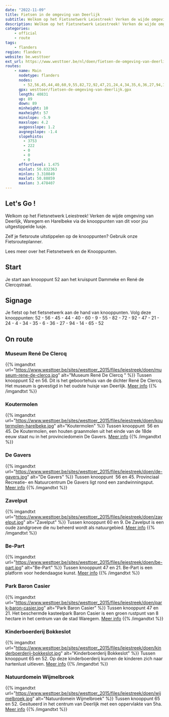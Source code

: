 ```yaml
---
date: "2022-11-09"
title: Fietsen in de omgeving van Deerlijk
subtitle: Welkom op het Fietsnetwerk Leiestreek! Verken de wijde omgeving van Deerlijk, Waregem en Harelbeke via de knooppunten van dit voor jou uitgestippelde lusje
description: Welkom op het Fietsnetwerk Leiestreek! Verken de wijde omgeving van Deerlijk, Waregem en Harelbeke via de knooppunten van dit voor jou uitgestippelde lusje
categories:
    - official
    - route
tags:
    - flanders
region: flanders
website: be.westtoer
ext_url: https://www.westtoer.be/nl/doen/fietsen-de-omgeving-van-deerlijk
routes:
    - name: Main
      nodetype: flanders
      nodes:
        - 52,56,45,44,40,60,9,55,82,72,92,47,21,24,4,34,35,6,36,27,94,14,65,52
      gpx: westtoer/fietsen-de-omgeving-van-deerlijk.gpx
      length: 40831
      up: 89
      down: 89
      minheight: 10
      maxheight: 57
      minslope: -5.9
      maxslope: 4.2
      avgposslope: 1.2
      avgnegslope: -1.4
      slopehisto:
        - 3753
        - 222
        - 0
        - 0
        - 0
      effortlevel: 1.475
      minlat: 50.832363
      minlon: 3.310849
      maxlat: 50.88859
      maxlon: 3.478407
---
```


## Let's Go ! 

Welkom op het Fietsnetwerk Leiestreek! Verken de wijde omgeving van Deerlijk, Waregem en Harelbeke via de knooppunten van dit voor jou uitgestippelde lusje.

Zelf je fietsroute uitstippelen op de knooppunten? Gebruik onze Fietsrouteplanner.

Lees meer over het Fietsnetwerk en de Knooppunten.

## Start

Je start aan knooppunt 52 aan het kruispunt Dammeke en René de Clercqstraat.

## Signage

Je fietst op het fietsnetwerk aan de hand van knooppunten. Volg deze knooppunten: 52 - 56 - 45 - 44 - 40 - 60 - 9 - 55 - 82 - 72 - 92 - 47 - 21 - 24 - 4 - 34 - 35 - 6 - 36 - 27 - 94 - 14 - 65 - 52

## On route

### Museum René De Clercq 

{{% imgandtxt url="https://www.westtoer.be/sites/westtoer_2015/files/leiestreek/doen/museum-rene-de-clercq.jpg" alt="Museum René De Clercq " %}}
Tussen knooppunt 52 en 56.
Dit is het geboortehuis van de dichter René De Clercq. Het museum is gevestigd in het oudste huisje van Deerlijk.
	[Meer info](https://www.westtoer.be/nl/doen/museum-ren%C3%A9-de-clercq)
{{% /imgandtxt %}}

### Koutermolen

{{% imgandtxt url="https://www.westtoer.be/sites/westtoer_2015/files/leiestreek/doen/koutermolen-harelbeke.jpg" alt="Koutermolen" %}}
Tussen knooppunt  56 en 45.
De Koutermolen, een houten graanmolen uit het einde van de 18de eeuw staat nu in het provinciedomein De Gavers.
	[Meer info](https://www.westtoer.be/nl/doen/koutermolen)
{{% /imgandtxt %}}

### De Gavers

{{% imgandtxt url="https://www.westtoer.be/sites/westtoer_2015/files/leiestreek/doen/de-gavers.jpg" alt="De Gavers" %}}
Tussen knooppunt  56 en 45.
Provinciaal Recreatie- en Natuurcentrum De Gavers ligt rond een zandwinningsput. 
	[Meer info](https://www.westtoer.be/nl/doen/provinciaal-recreatie-en-natuurcentrum-de-gavers)
{{% /imgandtxt %}}

### Zavelput

{{% imgandtxt url="https://www.westtoer.be/sites/westtoer_2015/files/leiestreek/doen/zavelput.jpg" alt="Zavelput" %}}
Tussen knooppunt 60 en 9.
De Zavelput is een oude zandgroeve die nu beheerd wordt als natuurgebied.
	[Meer info](https://www.westtoer.be/nl/doen/zavelput)
{{% /imgandtxt %}}

### Be-Part

{{% imgandtxt url="https://www.westtoer.be/sites/westtoer_2015/files/leiestreek/doen/be-part.jpg" alt="Be-Part" %}}
Tussen knooppunt 47 en 21.
Be-Part is een platform voor hedendaagse kunst.
	[Meer info](https://www.westtoer.be/nl/doen/be-part)
{{% /imgandtxt %}}

### Park Baron Casier

{{% imgandtxt url="https://www.westtoer.be/sites/westtoer_2015/files/leiestreek/doen/park-baron-casier.jpg" alt="Park Baron Casier" %}}
Tussen knooppunt 47 en 21.
Het beschermde kasteelpark Baron Casier is een groen rustpunt van 8 hectare in het centrum van de stad Waregem.
	[Meer info](https://www.westtoer.be/nl/doen/park-baron-casier)
{{% /imgandtxt %}}

### Kinderboerderij Bokkeslot

{{% imgandtxt url="https://www.westtoer.be/sites/westtoer_2015/files/leiestreek/doen/kinderboerderij-bokkeslot.jpg" alt="Kinderboerderij Bokkeslot" %}}
Tussen knooppunt 65 en 52.
Op deze kinderboerderij kunnen de kinderen zich naar hartenlust uitleven.
	[Meer info](https://www.westtoer.be/nl/doen/kinderboerderij-bokkeslot)
{{% /imgandtxt %}}

### Natuurdomein Wijmelbroek

{{% imgandtxt url="https://www.westtoer.be/sites/westtoer_2015/files/leiestreek/doen/wijmelbroek.jpg" alt="Natuurdomein Wijmelbroek" %}}
Tussen knooppunt 65 en 52.
	Gesitueerd in het centrum van Deerlijk met een oppervlakte van 5ha.
	[Meer info](https://www.westtoer.be/nl/doen/natuurdomein-wijmelbroek)
{{% /imgandtxt %}}



